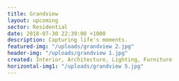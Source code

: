 ```yaml
---
title: Grandview
layout: upcoming
sector: Residential
date: 2018-07-30 22:39:00 +1000
description: Capturing life's moments.
featured-img: "/uploads/grandview 2.jpg"
header-img: "/uploads/grandview 1.jpg"
created: Interior, Architecture, Lighting, Furniture
horizontal-img1: "/uploads/grandview 5.jpg"
---
```

